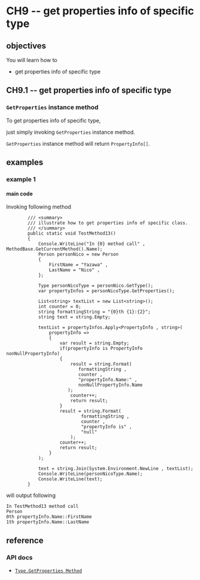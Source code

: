# CH9 -- get properties info of specific type
## objectives
You will learn how to

+ get properties info of specific type

## CH9.1 -- get properties info of specific type
### `GetProperties` instance method
To get properties info of specific type,

just simply invoking `GetProperties` instance method.

`GetProperties` instance method will return `PropertyInfo[]`.

## examples
### example 1
#### main code
Invoking following method

```
        /// <summary>
        /// illustrate how to get properties info of specific class.
        /// </summary>
        public static void TestMethod13()
        {
            Console.WriteLine("In {0} method call" , MethodBase.GetCurrentMethod().Name);
            Person personNico = new Person
            {
                FirstName = "Yazawa" ,
                LastName = "Nico" ,
            };

            Type personNicoType = personNico.GetType();
            var propertyInfos = personNicoType.GetProperties();

            List<string> textList = new List<string>();
            int counter = 0;
            string formattingString = "{0}th {1}:{2}";
            string text = string.Empty;

            textList = propertyInfos.Apply<PropertyInfo , string>(
                propertyInfo =>
                {
                    var result = string.Empty;
                    if(propertyInfo is PropertyInfo nonNullPropertyInfo)
                    {
                        result = string.Format(
                           formattingString ,
                           counter ,
                           "propertyInfo.Name:" ,
                           nonNullPropertyInfo.Name
                       );
                        counter++;
                        return result;
                    }
                    result = string.Format(
                            formattingString ,
                            counter ,
                            "propertyInfo is" ,
                            "null"
                        );
                    counter++;
                    return result;
                }
            );

            text = string.Join(System.Environment.NewLine , textList);
            Console.WriteLine(personNicoType.Name);
            Console.WriteLine(text);
        }
```

will output following

```
In TestMethod13 method call
Person
0th propertyInfo.Name::FirstName
1th propertyInfo.Name::LastName
```

## reference
### API docs
+ [`Type.GetProperties Method`](https://learn.microsoft.com/en-us/dotnet/api/system.type.getproperties?view=netframework-4.8.1)